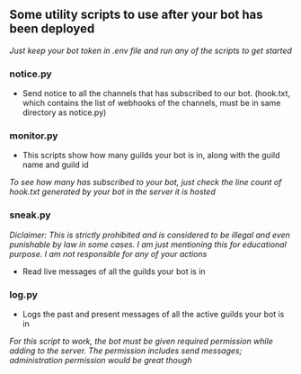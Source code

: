 ## Some utility scripts to use after your bot has been deployed
_Just keep your bot token in .env file and run any of the scripts to get started_

### notice.py
- Send notice to all the channels that has subscribed to our bot. (hook.txt, which contains the list of webhooks of the channels, must be in same directory as notice.py)

### monitor.py
- This scripts show how many guilds your bot is in, along with the guild name and guild id 

_To see how many has subscribed to your bot, just check the line count of hook.txt generated by your bot in the server it is hosted_

### sneak.py
_Diclaimer: This is strictly prohibited and is considered to be illegal and even punishable by law in some cases. I am just mentioning this for educational purpose. I am not responsible for any of your actions_ <br>
- Read live messages of all the guilds your bot is in

### log.py
- Logs the past and present messages of all the active guilds your bot is in

_For this script to work, the bot must be given required permission while adding to the server. The permission includes send messages; administration permission would be great though_
